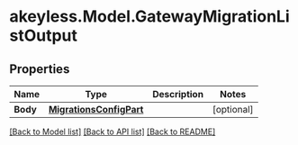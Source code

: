 # akeyless.Model.GatewayMigrationListOutput

## Properties

Name | Type | Description | Notes
------------ | ------------- | ------------- | -------------
**Body** | [**MigrationsConfigPart**](MigrationsConfigPart.md) |  | [optional] 

[[Back to Model list]](../README.md#documentation-for-models) [[Back to API list]](../README.md#documentation-for-api-endpoints) [[Back to README]](../README.md)

